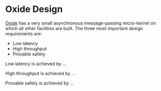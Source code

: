 # Oxide Design

[Oxide](READMD.md) has a very small asynchronous message-passing micro-kernel on which all other facilities are built.
The three most important design requirements are:
  * Low latency
  * High throughput
  * Provable safety

Low latency is achieved by ...

High throughput is achieved by ...

Provable safety is achieved by ...
